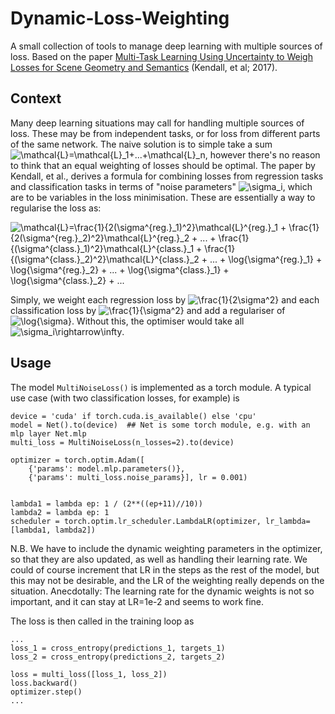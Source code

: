 # Dynamic-Loss-Weighting

A small collection of tools to manage deep learning with multiple sources of loss. Based on the paper [Multi-Task Learning Using Uncertainty to Weigh Losses for Scene Geometry and Semantics](https://arxiv.org/abs/1705.07115) (Kendall, et al; 2017). 

## Context

Many deep learning situations may call for handling multiple sources of loss. These may be from independent tasks, or for loss from different parts of the same network. The naive solution is to simple take a sum ![\mathcal{L}=\mathcal{L}_1+...+\mathcal{L}_n](https://render.githubusercontent.com/render/math?math=%5Cmathcal%7BL%7D%3D%5Cmathcal%7BL%7D_1%2B...%2B%5Cmathcal%7BL%7D_n), however there's no reason to think that an equal weighting of losses should be optimal. The paper by Kendall, et al., derives a formula for combining losses from regression tasks and classification tasks in terms of "noise parameters" ![\sigma_i](https://render.githubusercontent.com/render/math?math=%5Csigma_i), which are to be variables in the loss minimisation. These are essentially a way to regularise the loss as:

![\mathcal{L}=\frac{1}{2(\sigma^{reg.}_1)^2}\mathcal{L}^{reg.}_1 + \frac{1}{2(\sigma^{reg.}_2)^2}\mathcal{L}^{reg.}_2 + ... + \frac{1}{(\sigma^{class.}_1)^2}\mathcal{L}^{class.}_1 + \frac{1}{(\sigma^{class.}_2)^2}\mathcal{L}^{class.}_2 + ... + \log{\sigma^{reg.}_1} + \log{\sigma^{reg.}_2} + ... + \log{\sigma^{class.}_1} + \log{\sigma^{class.}_2} + ...](https://render.githubusercontent.com/render/math?math=%5Cmathcal%7BL%7D%3D%5Cfrac%7B1%7D%7B2(%5Csigma%5E%7Breg.%7D_1)%5E2%7D%5Cmathcal%7BL%7D%5E%7Breg.%7D_1%20%2B%20%5Cfrac%7B1%7D%7B2(%5Csigma%5E%7Breg.%7D_2)%5E2%7D%5Cmathcal%7BL%7D%5E%7Breg.%7D_2%20%2B%20...%20%2B%20%5Cfrac%7B1%7D%7B(%5Csigma%5E%7Bclass.%7D_1)%5E2%7D%5Cmathcal%7BL%7D%5E%7Bclass.%7D_1%20%2B%20%5Cfrac%7B1%7D%7B(%5Csigma%5E%7Bclass.%7D_2)%5E2%7D%5Cmathcal%7BL%7D%5E%7Bclass.%7D_2%20%2B%20...%20%2B%20%5Clog%7B%5Csigma%5E%7Breg.%7D_1%7D%20%2B%20%5Clog%7B%5Csigma%5E%7Breg.%7D_2%7D%20%2B%20...%20%2B%20%5Clog%7B%5Csigma%5E%7Bclass.%7D_1%7D%20%2B%20%5Clog%7B%5Csigma%5E%7Bclass.%7D_2%7D%20%2B%20...)

Simply, we weight each regression loss by ![\frac{1}{2\sigma^2}](https://render.githubusercontent.com/render/math?math=%5Cfrac%7B1%7D%7B2%5Csigma%5E2%7D) and each classification loss by ![\frac{1}{\sigma^2}](https://render.githubusercontent.com/render/math?math=%5Cfrac%7B1%7D%7B%5Csigma%5E2%7D) and add a regulariser of ![\log{\sigma}](https://render.githubusercontent.com/render/math?math=%5Clog%7B%5Csigma%7D). Without this, the optimiser would take all ![\sigma_i\rightarrow\infty](https://render.githubusercontent.com/render/math?math=%5Csigma_i%5Crightarrow%5Cinfty). 




## Usage

The model `MultiNoiseLoss()` is implemented as a torch module. A typical use case (with two classification losses, for example) is 
```
device = 'cuda' if torch.cuda.is_available() else 'cpu'
model = Net().to(device)  ## Net is some torch module, e.g. with an mlp layer Net.mlp
multi_loss = MultiNoiseLoss(n_losses=2).to(device)

optimizer = torch.optim.Adam([
    {'params': model.mlp.parameters()},
    {'params': multi_loss.noise_params}], lr = 0.001)

    
lambda1 = lambda ep: 1 / (2**((ep+11)//10))
lambda2 = lambda ep: 1
scheduler = torch.optim.lr_scheduler.LambdaLR(optimizer, lr_lambda=[lambda1, lambda2])
```

N.B. We have to include the dynamic weighting parameters in the optimizer, so that they are also updated, as well as handling their learning rate. We could of course increment that LR in the steps as the rest of the model, but this may not be desirable, and the LR of the weighting really depends on the situation. Anecdotally: The learning rate for the dynamic weights is not so important, and it can stay at LR=1e-2 and seems to work fine. 

The loss is then called in the training loop as
```
...
loss_1 = cross_entropy(predictions_1, targets_1)
loss_2 = cross_entropy(predictions_2, targets_2)

loss = multi_loss([loss_1, loss_2])
loss.backward()
optimizer.step()
...
```

